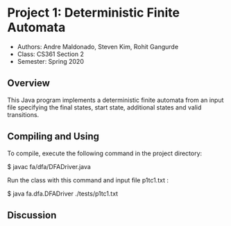 # Project 1: Deterministic Finite Automata

* Authors: Andre Maldonado, Steven Kim, Rohit Gangurde
* Class: CS361 Section 2
* Semester: Spring 2020

## Overview

This Java program implements a deterministic finite automata from an 
input file specifying the final states, start state, additional states and valid transitions. 


## Compiling and Using

To compile, execute the following command in the project directory:

$ javac fa/dfa/DFADriver.java

Run the class with this command and input file p1tc1.txt :

$ java fa.dfa.DFADriver ./tests/p1tc1.txt

## Discussion
